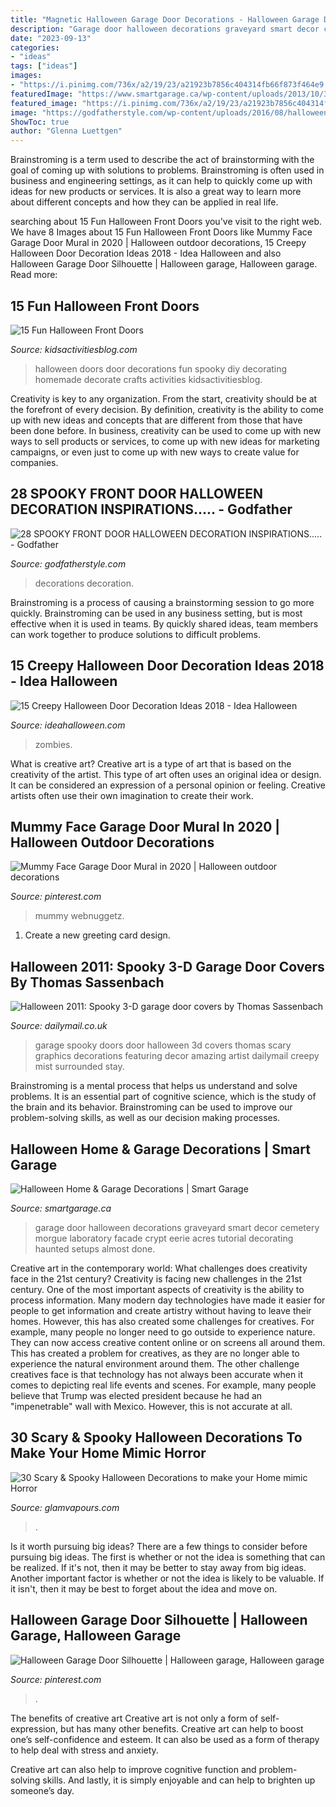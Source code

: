 ```yaml
---
title: "Magnetic Halloween Garage Door Decorations - Halloween Garage Door Silhouette"
description: "Garage door halloween decorations graveyard smart decor cemetery morgue laboratory facade crypt eerie acres tutorial decorating haunted setups almost done"
date: "2023-09-13"
categories:
- "ideas"
tags: ["ideas"]
images:
- "https://i.pinimg.com/736x/a2/19/23/a21923b7856c404314fb66f873f464e9.jpg"
featuredImage: "https://www.smartgarage.ca/wp-content/uploads/2013/10/37528866b5c3e4b5f88f30e1208051691.jpg"
featured_image: "https://i.pinimg.com/736x/a2/19/23/a21923b7856c404314fb66f873f464e9.jpg"
image: "https://godfatherstyle.com/wp-content/uploads/2016/08/halloween-front-door-decorations-pictures..jpg"
ShowToc: true
author: "Glenna Luettgen"
---
```



Brainstroming is a term used to describe the act of brainstorming with the goal of coming up with solutions to problems. Brainstroming is often used in business and engineering settings, as it can help to quickly come up with ideas for new products or services. It is also a great way to learn more about different concepts and how they can be applied in real life.

	

		
searching about 15 Fun Halloween Front Doors you've visit to the right web. We have 8 Images about 15 Fun Halloween Front Doors like Mummy Face Garage Door Mural in 2020 | Halloween outdoor decorations, 15 Creepy Halloween Door Decoration Ideas 2018 - Idea Halloween and also Halloween Garage Door Silhouette | Halloween garage, Halloween garage. Read more:
		
    
## 15 Fun Halloween Front Doors

<img loading=lazy src="http://kidsactivitiesblog.com/wp-content/uploads/2015/09/Spooky-Halloween-Doors.jpg" onerror="this.onerror=null;this.src='https://tse1.mm.bing.net/th?id=OIP.NlyO8suncnx54wtWfBAJtAHaLH&amp;pid=15.1';" alt="15 Fun Halloween Front Doors">

_Source: kidsactivitiesblog.com_

>halloween doors door decorations fun spooky diy decorating homemade decorate crafts activities kidsactivitiesblog. 

	

Creativity is key to any organization. From the start, creativity should be at the forefront of every decision. By definition, creativity is the ability to come up with new ideas and concepts that are different from those that have been done before. In business, creativity can be used to come up with new ways to sell products or services, to come up with new ideas for marketing campaigns, or even just to come up with new ways to create value for companies.

    
## 28 SPOOKY FRONT DOOR HALLOWEEN DECORATION INSPIRATIONS..... - Godfather

<img loading=lazy src="https://godfatherstyle.com/wp-content/uploads/2016/08/halloween-front-door-decorations-pictures..jpg" onerror="this.onerror=null;this.src='https://tse1.mm.bing.net/th?id=OIP.osE4UAWIKq0f9MJ_Y4g_6AHaLG&amp;pid=15.1';" alt="28 SPOOKY FRONT DOOR HALLOWEEN DECORATION INSPIRATIONS..... - Godfather">

_Source: godfatherstyle.com_

>decorations decoration. 

	

Brainstroming is a process of causing a brainstorming session to go more quickly. Brainstroming can be used in any business setting, but is most effective when it is used in teams. By quickly shared ideas, team members can work together to produce solutions to difficult problems.

    
## 15 Creepy Halloween Door Decoration Ideas 2018 - Idea Halloween

<img loading=lazy src="https://ideahalloween.com/wp-content/uploads/2018/07/15-Creepy-Halloween-Door-Decoration-Ideas-2018-4.jpg" onerror="this.onerror=null;this.src='https://tse3.mm.bing.net/th?id=OIP.ATNaIIAKgUfckQn851x-OwAAAA&amp;pid=15.1';" alt="15 Creepy Halloween Door Decoration Ideas 2018 - Idea Halloween">

_Source: ideahalloween.com_

>zombies. 

	

What is creative art?
Creative art is a type of art that is based on the creativity of the artist. This type of art often uses an original idea or design. It can be considered an expression of a personal opinion or feeling. Creative artists often use their own imagination to create their work.

    
## Mummy Face Garage Door Mural In 2020 | Halloween Outdoor Decorations

<img loading=lazy src="https://i.pinimg.com/736x/a2/19/23/a21923b7856c404314fb66f873f464e9.jpg" onerror="this.onerror=null;this.src='https://tse2.mm.bing.net/th?id=OIP.6CboAEcqD7YfCRDuFxP11gHaHa&amp;pid=15.1';" alt="Mummy Face Garage Door Mural in 2020 | Halloween outdoor decorations">

_Source: pinterest.com_

>mummy webnuggetz. 

	

1. Create a new greeting card design.

    
## Halloween 2011: Spooky 3-D Garage Door Covers By Thomas Sassenbach

<img loading=lazy src="https://i.dailymail.co.uk/i/pix/2011/10/19/article-0-0E70160800000578-450_634x413.jpg" onerror="this.onerror=null;this.src='https://tse4.mm.bing.net/th?id=OIP.YcS91cfqmXrtRzbQIdJBbAEsDD&amp;pid=15.1';" alt="Halloween 2011: Spooky 3-D garage door covers by Thomas Sassenbach">

_Source: dailymail.co.uk_

>garage spooky doors door halloween 3d covers thomas scary graphics decorations featuring decor amazing artist dailymail creepy mist surrounded stay. 

	

Brainstroming is a mental process that helps us understand and solve problems. It is an essential part of cognitive science, which is the study of the brain and its behavior. Brainstroming can be used to improve our problem-solving skills, as well as our decision making processes.

    
## Halloween Home &amp; Garage Decorations | Smart Garage

<img loading=lazy src="https://www.smartgarage.ca/wp-content/uploads/2013/10/37528866b5c3e4b5f88f30e1208051691.jpg" onerror="this.onerror=null;this.src='https://tse1.mm.bing.net/th?id=OIP.sUVR0RsddgjANguRYDkO8AHaFj&amp;pid=15.1';" alt="Halloween Home &amp; Garage Decorations | Smart Garage">

_Source: smartgarage.ca_

>garage door halloween decorations graveyard smart decor cemetery morgue laboratory facade crypt eerie acres tutorial decorating haunted setups almost done. 

	

Creative art in the contemporary world: What challenges does creativity face in the 21st century?
Creativity is facing new challenges in the 21st century. One of the most important aspects of creativity is the ability to process information. Many modern day technologies have made it easier for people to get information and create artistry without having to leave their homes. However, this has also created some challenges for creatives. For example, many people no longer need to go outside to experience nature. They can now access creative content online or on screens all around them. This has created a problem for creatives, as they are no longer able to experience the natural environment around them. The other challenge creatives face is that technology has not always been accurate when it comes to depicting real life events and scenes. For example, many people believe that Trump was elected president because he had an "impenetrable" wall with Mexico. However, this is not accurate at all.

    
## 30 Scary &amp; Spooky Halloween Decorations To Make Your Home Mimic Horror

<img loading=lazy src="https://www.glamvapours.com/wp-content/uploads/2019/08/Spooky-Lamp-Holder.jpg" onerror="this.onerror=null;this.src='https://tse2.mm.bing.net/th?id=OIP.DZGAD-jisoYj0ytvvmYN9gHaMd&amp;pid=15.1';" alt="30 Scary &amp; Spooky Halloween Decorations to make your Home mimic Horror">

_Source: glamvapours.com_

>. 

	

Is it worth pursuing big ideas?
There are a few things to consider before pursuing big ideas. The first is whether or not the idea is something that can be realized. If it's not, then it may be better to stay away from big ideas. Another important factor is whether or not the idea is likely to be valuable. If it isn't, then it may be best to forget about the idea and move on.

    
## Halloween Garage Door Silhouette | Halloween Garage, Halloween Garage

<img loading=lazy src="https://i.pinimg.com/736x/5c/0f/8f/5c0f8fc641bb1861657f7fbaa41c1909.jpg" onerror="this.onerror=null;this.src='https://tse1.mm.bing.net/th?id=OIP.CFHeybrwhcv_M9boaKEhRQHaFj&amp;pid=15.1';" alt="Halloween Garage Door Silhouette | Halloween garage, Halloween garage">

_Source: pinterest.com_

>. 

	

The benefits of creative art
Creative art is not only a form of self-expression, but has many other benefits.
Creative art can help to boost one’s self-confidence and esteem. It can also be used as a form of therapy to help deal with stress and anxiety.

Creative art can also help to improve cognitive function and problem-solving skills. And lastly, it is simply enjoyable and can help to brighten up someone’s day.

